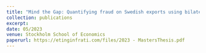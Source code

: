 ```yaml
---
title: "Mind the Gap: Quantifying fraud on Swedish exports using bilateral trade asymmetries"
collection: publications
excerpt: 
date: 05/2023
venue: Stockholm School of Economics
paperurl: https://etinginfrati.com/files/2023 - MastersThesis.pdf
---
```


